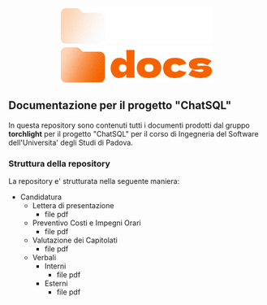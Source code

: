 <p align="center">
  <img width="300" src="docs_dark.png#gh-dark-mode-only" alt="Documentation logo">
  <img width="300" src="docs_light.png#gh-light-mode-only" alt="Documentation logo">
</p>

## Documentazione per il progetto "ChatSQL"

In questa repository sono contenuti tutti i documenti prodotti dal gruppo **torchlight** per il progetto "ChatSQL" per il corso di Ingegneria del Software dell'Universita' degli Studi di Padova.

### Struttura della repository
La repository e' strutturata nella seguente maniera:
- Candidatura
  - Lettera di presentazione
    - file pdf
  - Preventivo Costi e Impegni Orari
    - file pdf
  - Valutazione dei Capitolati
    - file pdf
  - Verbali
    - Interni
      - file pdf
    - Esterni
      - file pdf